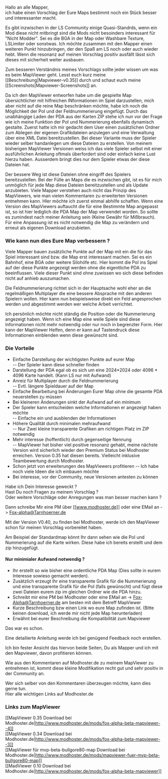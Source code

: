 Hallo an alle Mapper,  
ich habe einen Vorschlag der Eure Maps bestimmt noch ein Stück besser und interessanter macht.

Es gibt inzwischen in der LS Community einige Quasi-Standrds, wenn ein Mod diese nicht mitbringt sind die Mods nicht besoinders interessant für "Nicht Modder". Sei es die BGA in der Map oder Washbare Texture, LSLimiter oder sonstwas. Ich möchte zusammen mit den Mapper einen weiteren Punkt hinzubringen, der den Spaß am LS noch oder auch wieder hebt. Wenn die resonanz auf meinen Vorschlag positiv ausfällt lässt sich dieses mit sicherheit weiter ausbauen. 

Zum besseren Verständnis meines Vorschlags sollte jeder wissen um was es beim MapViewer geht.
Lesst euch kurz meine [[Beschreibung|Mapviewer-v0.35]] durch und schaut euch meine [[Screenshots|Mapviewer-Screenshots]] an.

Da ich den MapViewer entworfen habe um die gespielte Map übersichtlicher mit hilfreichen INformationen im Spiel darzustellen, mich aber nicht auf die reine Map beschränken möchte, habe ich noch die Möglichkeit der PoI und der Feldnummerierung eingefügt. Durch das unabhängige Laden der PDA aus der Karten ZIP stehe ich nun vor der Frage wie ich meine Funktion der PoI und Nummerierung ebenfalls dynamisch gestalte. Zuerst hatte ich mir gedacht dem User einen zusätzlichen Ordner zum Ablegen der eigenen Grafikdateien anzulegen und eine Verwaltung über eine XML Datei bereitzustellen. Bei dieser Variante muss der Spieler wieder selber handanlegen um diese Dateien zu erstellen. Von meinem bisherigen MapViewer Versionen weiss ich das viele Spieler selbst mit einer ausführlichen Anleitung oftmals überfordert sind oder einfach keine Lust hierzu haben. Ausserdem bringt dies nur dem Spieler etwas der diese Dateien hat.

Der bessere Weg ist diese Dateien ohne eingriff des Spielers bereitzustellen. Bei der Fülle an Maps die es inzwischen gibt, ist es für mich unmöglich für jede Map diese Dateien bereitzustellen und als Update anzubieten.
Viele Mapper verstehen auch nicht das Prinzip des MapViewers, wie man vielen Kommentaren zu erweiterten Versionen entnehmen kann. HIer möchte ich zuerst einmal abhilfe schaffen. Wenn eine Version des MapViewers auftaucht die für eine Bestimmte Map angepasst ist, so ist hier lediglich die PDA Map der Map verwendet worden. So sollte es zumindest nach meiner Anleitung sein (Keine Gewähr für Mißbrauch). Für eine Anpassung ist es nicht notwendig die Map zu verändern und erneut als eigenen Download anzubieten.


### Wie kann nun dies Eure Map verbessern ?
Viele Mapper bauen zusätzliche Punkte auf der Map mit ein die für das Spiel interessant sind bzw. die Map erst interessant machen. Sei es ein Bahnhof, eine BGA oder weitere Silohöfe etc. Hier kommt die PoI ins Spiel auf der diese Punkte angezeigt werden ohne die eigentliche PDA zu beeinflussen. Viele dieser Punkt sind ohne zuwissen wo sich diese befinden nicht auf anhieb auszumachen.

Die Feldnummerierung richtet sich in der Hauptsache wohl eher an die regelmäßigen Multiplayer die eine bessere Absprache mit den anderen Spielern wollen. Hier kann nun beispielsweise direkt ein Feld angesprochen werden und abgestimmt werden wer welche Arbeit verrichtet.

Ich persönlich möchte nicht ständig die Position oder die Nummerierung angezeigt haben. Wenn ich eine Map eine weile Spiele sind diese Informationen nicht mehr notwendig oder nur noch in begrenzter Form. Hier kann der MapViewer Helfen, denn er kann auf Tastendruck diese Informationen einblenden wenn diese gewünscht sind.

### Die Vorteile
- Einfache Darstellung der wichtigsten Punkte auf eurer Map  
-- Der Spieler kann diese schneller finden  
- Darstellung der PDA egal ob es sich um eine 2024*2024 oder 4096 * 4096 Karte handelt. (Kann LS nur mit Aufwand)
- Anreiz für Multiplayer durch die Feldnummerierung  
-- Evtl. längere Spieldauer auf der Map  
- Einfache Bearbeitung bei Änderungen Eurer Map ohne die gesamte PDA neuerstellen zu müssen  
- Bei kleineren Änderungen sinkt der Aufwand auf ein minimum  
- Der Spieler kann entscheiden welche Informationen er angezeigt haben möchte  
-- Einfache ein und ausblenden der Informationen  
- Höhere Qualität durch minimalen mehraufwand  
-- Nur Zwei kleine transparente Grafiken am richtigen Platz im ZIP notwendig
- Mehr interesse (hoffentlich) durch gegenseitige Nennung  
-- MapViewer hat bisher viel positive resonanz gehabt, meine nächste Version wird sicherlich wieder den Premium Status bei Modhoster erreichen. Version 0.35 hat diesen bereits. Vielleicht inklusive Teambewertung durch Modhoster.  
- Schon jetzt von erweiterungen des MapViewers profitieren
-- Ich habe noch viele Ideen die ich einbauen möchte  
- Bei interesse, vor der Community, neue Versionen antesten zu können  


Habe ich Dein Interesse geweckt ?  
Hast Du noch Fragen zu meinem Vorschlag ?   
Oder weitere Vorschläge oder Anregungen was man besser machen kann ?  

Dann schreibe Mir eine PM über [[www.modhoster.de]] oder eine EMail an -> Fox-alpha@Tarnhoerner.de

Mit der Version V0.40, zu finden bei Modhoster, werde ich den MapViewer schon für meinen Vorschlag vorbereitet haben.

Am Beispiel der Standardmap könnt Ihr dann sehen wie die PoI und Nummerierung auf die Karte wirken. Diese habe ich bereits erstellt und dem zip hinzugefügt.


#### Nur minimialer Aufwand notwendig ?
- Ihr erstellt so wie bisher eine ordentliche PDA Map (Dies sollte in eurem Interesse sowieso gemacht werden).  
- Zusätzlich erzeugt Ihr eine transparente Grafik für die Nummerierung und eine transparente Grafik für die PoI (falls gewünscht) und fügt diese zwei Dateien eurem zip im gleichen Ordner wie die PDA hinzu.  
- Schreibt mir eine PM bei Modhoster oder eine EMail an -> Fox-Alpha@Tarnhoerner.de am besten mit dem Betreff MapViewer  
- Kurze Beschreibung bzw einen Link wo eure Map zufinden ist. (Bitte keinen download, ich werde mir nicht jede Map herunterladen)  
- Erwähnt bei eurer Beschreibung die Kompatibilität zum Mapviewer  

Das war es schon.

Eine detailierte Anleitung werde ich bei genügend Feedback noch erstellen.

Ich bin fester Ansicht das hiervon beide Seiten, Du als Mapper und ich mit den Mapviewer, davon profitieren können.


Wie aus den Kommentaren auf Modhoster.de zu meinem MapViewer zu entnehmen ist, kommt diese kleine Modifikation recht gut und sehr positiv in der Community an.

Wer sich selber von den Kommentaren überzeugen möchte, kann dies gerne tun.  
Hier alle wichtigen Links auf Modhoster.de  

### Links zum MapViewer  
[[MapViewer 0.35 Download bei Modhoster.de|http://www.modhoster.de/mods/fox-alpha-beta-mapviewer--4]]  
[[MapViewer 0.34 Download bei Modhoster.de|http://www.modhoster.de/mods/fox-alpha-beta-mapviewer--3]]  
[[MapViewer für mvp-beta-bullgore80-map Download bei Modhoster.de|http://www.modhoster.de/mods/mapviewer-fuer-mvp-beta-bullgore80-map]]  
[[MadViewer 0.10 Download bei Modhoster.de|http://www.modhoster.de/mods/fox-alpha-beta-mapviewer]]
  